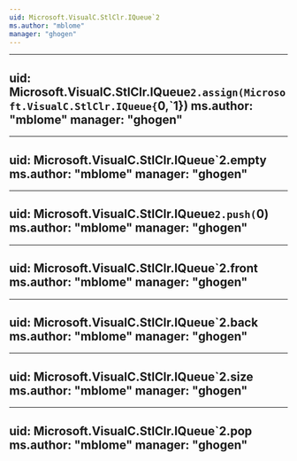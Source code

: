 ```yaml
---
uid: Microsoft.VisualC.StlClr.IQueue`2
ms.author: "mblome"
manager: "ghogen"
---
```


---
uid: Microsoft.VisualC.StlClr.IQueue`2.assign(Microsoft.VisualC.StlClr.IQueue{`0,`1})
ms.author: "mblome"
manager: "ghogen"
---

---
uid: Microsoft.VisualC.StlClr.IQueue`2.empty
ms.author: "mblome"
manager: "ghogen"
---

---
uid: Microsoft.VisualC.StlClr.IQueue`2.push(`0)
ms.author: "mblome"
manager: "ghogen"
---

---
uid: Microsoft.VisualC.StlClr.IQueue`2.front
ms.author: "mblome"
manager: "ghogen"
---

---
uid: Microsoft.VisualC.StlClr.IQueue`2.back
ms.author: "mblome"
manager: "ghogen"
---

---
uid: Microsoft.VisualC.StlClr.IQueue`2.size
ms.author: "mblome"
manager: "ghogen"
---

---
uid: Microsoft.VisualC.StlClr.IQueue`2.pop
ms.author: "mblome"
manager: "ghogen"
---
